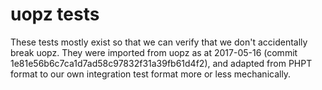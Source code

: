 # uopz tests

These tests mostly exist so that we can verify that we don't accidentally break
uopz. They were imported from uopz as at 2017-05-16 (commit
1e81e56b6c7ca1d7ad58c97832f31a39fb61d4f2), and adapted from PHPT format to our
own integration test format more or less mechanically.
